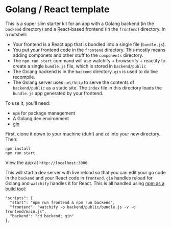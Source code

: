 # Golang / React template

This is a super slim starter kit for an app with a Golang backend (in the `backend` directory) and a React-based frontend (in the `frontend`) directory. In a nutshell:

- Your frontend is a React app that is bundled into a single file (`bundle.js`).
- You put your frontend code in the `frontend` directory. This mostly means adding componets and other stuff to the `components` directory.
- The `npm run start` command will use watchify + browserify + reactify to create a single `bundle.js` file, which is stored in `backend/public`
- The Golang backend is in the `backend` directory. `gin` is used to do live recompile.
- The Golang server uses `net/http` to serve the contents of `backend/public` as a static site. The `index` file in this directory loads the `bundle.js` app generated by your frontend.

To use it, you'll need:

- `npm` for package management
- A Golang dev environment
- [gin](https://github.com/codegangsta/gin)

First, clone it down to your machine (duh!) and `cd` into your new directory. Then:

```
npm install
npm run start
```

View the app at `http://localhost:3000`.

This will start a dev server with live reload so that you can edit your go code in the `backend` and your React code in `frontend`. `gin` handles reload for Golang and `watchify` handles it for React. This is all handled using [npm as a build tool](http://blog.keithcirkel.co.uk/how-to-use-npm-as-a-build-tool/):

```
"scripts": {
  "start": "npm run frontend & npm run backend",
  "frontend": "watchify -o backend/public/bundle.js -v -d frontend/main.js",
  "backend": "cd backend; gin"
},
```
